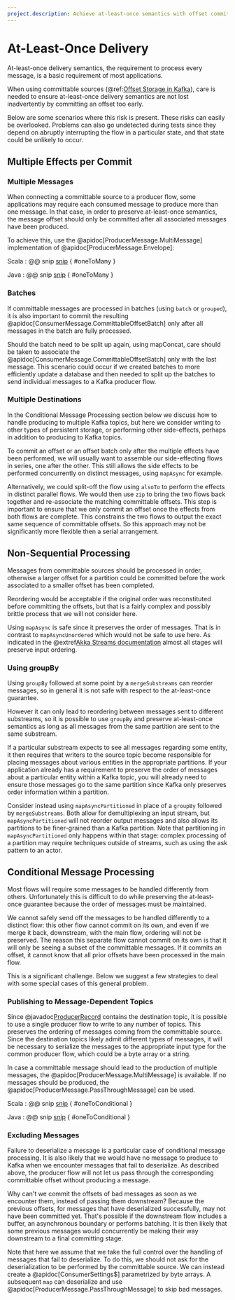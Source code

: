 ```yaml
---
project.description: Achieve at-least-once semantics with offset committing in Alpakka Kafka.
---
```

# At-Least-Once Delivery

At-least-once delivery semantics, the requirement to process every message, is a basic requirement of most applications. 

When using committable sources (@ref:[Offset Storage in Kafka](consumer.md#offset-storage-in-kafka-committing)), care is needed to ensure at-least-once delivery semantics are not lost inadvertently by committing an offset too early.

Below are some scenarios where this risk is present. These risks can easily be overlooked. Problems can also go undetected during tests since they depend on abruptly interrupting
the flow in a particular state, and that state could be unlikely to occur. 

## Multiple Effects per Commit

### Multiple Messages

When connecting a committable source to a producer flow, some applications may require each consumed message to produce more than one message. In that case, in order to preserve at-least-once semantics, the message offset should only be committed after all associated messages have been produced.

To achieve this, use the @apidoc[ProducerMessage.MultiMessage] implementation of @apidoc[ProducerMessage.Envelope]:

Scala
: @@ snip [snip](/tests/src/test/scala/docs/scaladsl/AtLeastOnce.scala) { #oneToMany }  

Java
: @@ snip [snip](/tests/src/test/java/docs/javadsl/AtLeastOnceTest.java) { #oneToMany }


### Batches

If committable messages are processed in batches (using `batch` or `grouped`), it is also important to commit the resulting @apidoc[ConsumerMessage.CommittableOffsetBatch] only after all messages in the batch are fully processed.

Should the batch need to be split up again, using mapConcat, care should be taken to associate the @apidoc[ConsumerMessage.CommittableOffsetBatch] only with the last message. This scenario could occur if we created batches to more efficiently update a database and then needed to split up the batches to send individual messages to a Kafka producer flow.

### Multiple Destinations

In the Conditional Message Processing section below we discuss how to handle producing to multiple Kafka topics, but here we consider writing to other types of persistent storage, or performing other side-effects, perhaps in addition to producing to Kafka topics.

To commit an offset or an offset batch only after the multiple effects have been performed, we will usually want to assemble our side-effecting flows in series, one after the other. This still allows the side effects to be performed concurrently on distinct messages, using `mapAsync` for example.

Alternatively, we could split-off the flow using `alsoTo` to perform the effects in distinct parallel flows. We would then use `zip` to bring the two flows back together and re-associate the matching committable offsets. This step is important to ensure that we only commit an offset once the effects from both flows are complete. This constrains the two flows to output the exact same sequence of committable offsets. So this approach may not be significantly more flexible then a serial arrangement.

## Non-Sequential Processing

Messages from committable sources should be processed in order, otherwise a larger offset for a partition could be committed before the work associated to a smaller offset has been completed.

Reordering would be acceptable if the original order was reconstituted before committing the offsets, but that is a fairly complex and possibly brittle process that we will not consider here.

Using `mapAsync` is safe since it preserves the order of messages. That is in contrast to `mapAsyncUnordered` which would not be safe to use here. As indicated in the @extref[Akka Streams documentation](akka:/stream/stream-flows-and-basics.html#stream-ordering) almost all stages will preserve input ordering.

### Using groupBy

Using `groupBy` followed at some point by a `mergeSubstreams` can reorder messages, so in general it is not safe with respect to the at-least-once guarantee.

However it can only lead to reordering between messages sent to different substreams, so it is possible to use `groupBy` and preserve at-least-once semantics as long as all messages from the same partition are sent to the same substream.

If a particular substream expects to see all messages regarding some entity, it then requires that writers to the source topic become responsible for placing messages about various entities in the appropriate partitions. If your application already has a requirement to preserve the order of messages about a particular entity within a Kafka topic, you will already need to ensure those messages go to the same partition since Kafka only preserves order information within a partition.

Consider instead using `mapAsyncPartitioned` in place of a `groupBy` followed by `mergeSubstreams`.  Both allow for demultiplexing an input stream, but `mapAsyncPartitioned` will not reorder output messages and also allows its partitions to be finer-grained than a Kafka partition.  Note that partitioning in `mapAsyncPartitioned` only happens within that stage: complex processing of a partition may require techniques outside of streams, such as using the ask pattern to an actor.

## Conditional Message Processing
 
Most flows will require some messages to be handled differently from others. Unfortunately this is difficult to do while preserving the at-least-once guarantee because the order of messages must be maintained.

We cannot safely send off the messages to be handled differently to a distinct flow: this other flow cannot commit on its own, and even if we merge it back, downstream, with the main flow, ordering will not be preserved. The reason this separate flow cannot commit on its own is that it will only be seeing a subset of the committable messages. If it commits an offset, it cannot know that all prior offsets have been processed in the main flow.

This is a significant challenge. Below we suggest a few strategies to deal with some special cases of this general problem.
 
### Publishing to Message-Dependent Topics

Since @javadoc[ProducerRecord](org.apache.kafka.clients.producer.ProducerRecord) contains the destination topic, it is possible to use a single producer flow to write to any number of topics. This preserves the ordering of messages coming from the committable source. Since the destination topics likely admit different types of messages, it will be necessary to serialize the messages to the appropriate input type for the common producer flow, which could be a byte array or a string.

In case a committable message should lead to the production of multiple messages, the @apidoc[ProducerMessage.MultiMessage] is available. If no messages should be produced, the @apidoc[ProducerMessage.PassThroughMessage] can be used.

Scala
: @@ snip [snip](/tests/src/test/scala/docs/scaladsl/AtLeastOnce.scala) { #oneToConditional }  

Java
: @@ snip [snip](/tests/src/test/java/docs/javadsl/AtLeastOnceTest.java) { #oneToConditional }


### Excluding Messages

Failure to deserialize a message is a particular case of conditional message processing. It is also likely that we would have no message to produce to Kafka when we encounter messages that fail to deserialize. As described above, the producer flow will not let us pass through the corresponding committable offset without producing a message. 

Why can't we commit the offsets of bad messages as soon as we encounter them, instead of passing them downstream? Because the previous offsets, for messages that have deserialized successfully, may not have been committed yet. That's possible if the downstream flow includes a buffer, an asynchronous boundary or performs batching. It is then likely that some previous messages would concurrently be making their way downstream to a final committing stage.

Note that here we assume that we take the full control over the handling of messages that fail to deserialize. To do this, we should not ask for the deserialization to be performed by the committable source. We can instead create a @apidoc[ConsumerSettings$] parametrized by byte arrays. A subsequent `map` can deserialize and use @apidoc[ProducerMessage.PassThroughMessage] to skip bad messages.
